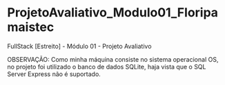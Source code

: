 # ProjetoAvaliativo_Modulo01_Floripamaistec
FullStack [Estreito] - Módulo 01 - Projeto Avaliativo


OBSERVAÇÃO: Como minha máquina consiste no sistema operacional OS, no projeto foi utilizado o banco de dados SQLite, haja vista que o SQL Server Express não é suportado. 

